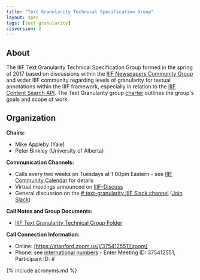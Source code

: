 ```yaml
---
title: "Text Granularity Technical Specification Group"
layout: spec
tags: [text granularity]
cssversion: 2
---
```

## About

The IIIF Text Granularity Technical Specification Group formed in the spring of 2017 based on discussions within the [IIIF Newspapers Community Group][newspapers] and wider IIIF community regarding levels of granularity for textual annotations within the IIIF framework, especially in relation to the [IIIF Content Search API][search]. The Text Granularity group [charter][charter] outlines the group's goals and scope of work.

## Organization

**Chairs:**

  * Mike Appleby (Yale)
  * Peter Binkley (University of Alberta)

**Communication Channels:**

  * Calls every two weeks on Tuesdays at 1:00pm Eastern - see [IIIF Community Calendar][calendar] for details
  * Virtual meetings announced on [IIIF-Discuss][iiif-discuss]
  * General discussion on the [# text-granularity IIIF Slack channel][text-slack] ([Join Slack][join-slack])

**Call Notes and Group Documents:**

  * [IIIF Text Granularity Technical Group Folder][text-folder]

**Call Connection Information:**

  * Online: [https://stanford.zoom.us/j/375412551][zoom]
  * Phone: see [international numbers][international-zoom] - Enter Meeting ID: 375412551, Participant ID: #


[iiif-discuss]: https://groups.google.com/forum/#!forum/iiif-discuss
[text-slack]: https://iiif.slack.com/messages/C5R68LH51/details/
[join-slack]: http://bit.ly/iiif-slack
[text-folder]: https://drive.google.com/drive/folders/0B8biwZuDijgeVlQxQTBzZXlJck0?usp=sharing
[calendar]: http://iiif.io/community/groups/
[zoom]: https://stanford.zoom.us/j/375412551
[international-zoom]: https://zoom.us/zoomconference
[newspapers]: /community/groups/newspapers/
[search]: /api/search/
[charter]: /community/groups/text-granularity/charter/


{% include acronyms.md %}
